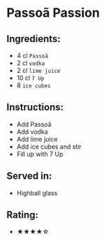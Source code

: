 # Passoã Passion

## Ingredients:
- 4 cl `Passoã`
- 2 cl `vodka` <!-- - 0 cl `vodka` -->
- 2 cl `lime juice`
- 10 cl `7 Up` <!-- - 12 cl `7 Up` -->
- 8 `ice cubes`

## Instructions:
- Add Passoã
- Add vodka
- Add lime juice
- Add ice cubes and stir
- Fill up with 7 Up

## Served in:
- Highball glass

## Rating:
- ★★★★☆